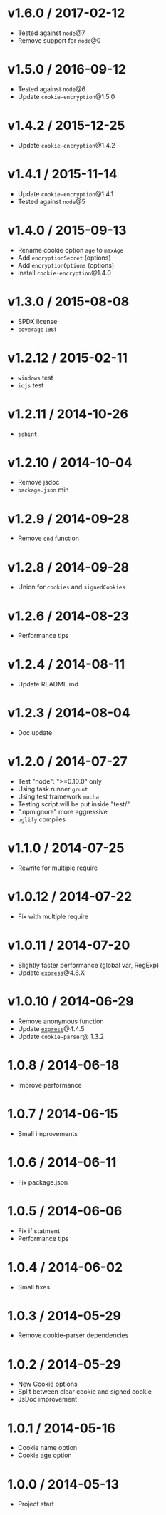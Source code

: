 v1.6.0 / 2017-02-12
==================

  * Tested against `node`@7
  * Remove support for `node`@0

v1.5.0 / 2016-09-12
==================

  * Tested against `node`@6
  * Update `cookie-encryption`@1.5.0

v1.4.2 / 2015-12-25
==================

  * Update `cookie-encryption`@1.4.2

v1.4.1 / 2015-11-14
==================

  * Update `cookie-encryption`@1.4.1
  * Tested against `node`@5

v1.4.0 / 2015-09-13
==================

  * Rename cookie option `age` to `maxAge`
  * Add `encryptionSecret` (options)
  * Add `encryptionOptions` (options)
  * Install `cookie-encryption`@1.4.0

v1.3.0 / 2015-08-08
==================

  * SPDX license
  * `coverage` test

v1.2.12 / 2015-02-11
==================

  * `windows` test
  * `iojs` test

v1.2.11 / 2014-10-26
==================

  * `jshint`

v1.2.10 / 2014-10-04
==================

  * Remove jsdoc
  * `package.json` min

v1.2.9 / 2014-09-28
==================

  * Remove `end` function

v1.2.8 / 2014-09-28
==================

  * Union for `cookies` and `signedCookies`

v1.2.6 / 2014-08-23
==================

  * Performance tips

v1.2.4 / 2014-08-11
==================

  * Update README.md

v1.2.3 / 2014-08-04
==================

  * Doc update

v1.2.0 / 2014-07-27
==================

  * Test "node": ">=0.10.0" only
  * Using task runner `grunt`
  * Using test framework `mocha`
  * Testing script will be put inside "test/"
  * ".npmignore" more aggressive
  * `uglify` compiles

v1.1.0 / 2014-07-25
==================

  * Rewrite for multiple require

v1.0.12 / 2014-07-22
==================

  * Fix with multiple require

v1.0.11 / 2014-07-20
==================

  * Slightly faster performance (global var, RegExp)
  * Update [`express`](https://github.com/visionmedia/express)@4.6.X

v1.0.10 / 2014-06-29
==================

  * Remove anonymous function
  * Update [`express`](https://github.com/visionmedia/express)@4.4.5
  * Update `cookie-parser`@ 1.3.2

1.0.8 / 2014-06-18
==================

  * Improve performance

1.0.7 / 2014-06-15
==================

  * Small improvements

1.0.6 / 2014-06-11
==================

  * Fix package.json

1.0.5 / 2014-06-06
==================

  * Fix if statment
  * Performance tips

1.0.4 / 2014-06-02
==================

  * Small fixes

1.0.3 / 2014-05-29
==================

  * Remove cookie-parser dependencies

1.0.2 / 2014-05-29
==================

  * New Cookie options
  * Split between clear cookie and signed cookie
  * JsDoc improvement

1.0.1 / 2014-05-16
==================

  * Cookie name option
  * Cookie age option

1.0.0 / 2014-05-13
==================

  * Project start

